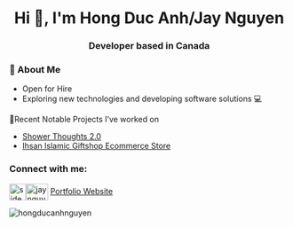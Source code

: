 <h1 align="center">Hi 👋, I'm Hong Duc Anh/Jay Nguyen</h1>
<h3 align="center"> Developer based in Canada</h3>

### 🤖 About Me

- Open for Hire
- Exploring new technologies and developing software solutions 💻



🔭Recent Notable Projects I’ve worked on 
- [Shower Thoughts 2.0](https://github.com/HongDucAnhNguyen/Shower-Thoughts-2.0)
- [Ihsan Islamic Giftshop Ecommerce Store](https://github.com/HongDucAnhNguyen/Ihsan-ecommerce)

<h3 align="left">Connect with me:</h3>
<p align="left">
<a href="https://instagram.com/sidequestjay" target="blank"><img align="center" src="https://raw.githubusercontent.com/rahuldkjain/github-profile-readme-generator/master/src/images/icons/Social/instagram.svg" alt="sidequestjay" height="30" width="30" /></a><a href="https://www.linkedin.com/in/jaynguyen0606/" target="blank"><img align="center" src="https://cdn.jsdelivr.net/gh/devicons/devicon/icons/linkedin/linkedin-original.svg" alt="jaynguyen0606" height="30" width="40" /></a>
 <a href="https://hongducanhng.onrender.com/" alt="Hong Duc Anh Nguyen">Portfolio Website</a>
</p>



  
  
  </p>
<p><img align="center" src="https://readme-jokes.vercel.app/api" alt="hongducanhnguyen"/></p>

